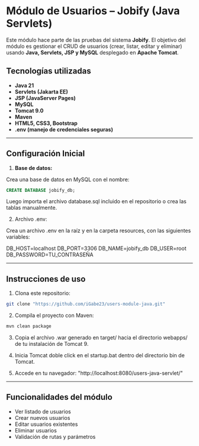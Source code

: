 # Módulo de Usuarios – Jobify (Java Servlets)

Este módulo hace parte de las pruebas del sistema **Jobify**. El objetivo del módulo es gestionar el CRUD de usuarios (crear, listar, editar y eliminar) usando **Java, Servlets, JSP y MySQL** desplegado en **Apache Tomcat**.

## Tecnologías utilizadas

- **Java 21**
- **Servlets (Jakarta EE)**
- **JSP (JavaServer Pages)**
- **MySQL**
- **Tomcat 9.0**
- **Maven**
- **HTML5, CSS3, Bootstrap**
- **.env (manejo de credenciales seguras)**

---

## Configuración Inicial

1. **Base de datos:**

Crea una base de datos en MySQL con el nombre:

```sql
CREATE DATABASE jobify_db;
```

Luego importa el archivo database.sql incluido en el repositorio o crea las tablas manualmente.

2. Archivo .env:

Crea un archivo .env en la raíz y en la carpeta resources, con las siguientes variables:

DB_HOST=localhost
DB_PORT=3306
DB_NAME=jobify_db
DB_USER=root
DB_PASSWORD=TU_CONTRASEÑA


---

## Instrucciones de uso

1. Clona este repositorio:

```bash
git clone "https://github.com/iGabe23/users-module-java.git"
```

2. Compila el proyecto con Maven:

```bash
mvn clean package
```

3. Copia el archivo .war generado en target/ hacia el directorio webapps/ de tu instalación de Tomcat 9.

4. Inicia Tomcat doble click en el startup.bat dentro del directorio bin de Tomcat.

5. Accede en tu navegador:
"http://localhost:8080/users-java-servlet/"

---


## Funcionalidades del módulo

- Ver listado de usuarios
- Crear nuevos usuarios
- Editar usuarios existentes
- Eliminar usuarios
- Validación de rutas y parámetros